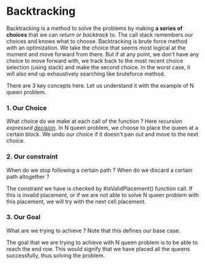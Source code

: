 # Backtracking

Backtracking is a method to solve the problems by making **a series of choices** that we can *return or backtrack* to.
The call stack remembers our choices and knows what to choose.
Backtracking is brute force method with an optimization. We take the choice that seems most logical at the moment and move forward from there.
But if at any point, we don't have any choice to move forward with, we track back to the most recent choice selection (using stack) and make the second choice.
In the worst case, it will also end up exhaustively searching like bruteforce method.

There are 3 key concepts here. Let us understand it with the example of N queen problem.

### 1. Our Choice

What choice do we make at each call of the function ?
Here *recursion expressed <u>decision</u>*.
In N queen problem, we choose to place the queen at a certain block. We undo our choice if it doesn't pan out and move to the next choice.

### 2. Our constraint

When do we stop following a certain path ?
When do we discard a certain path altogether ?

The constraint we have is checked by #isValidPlacement() function call.
If this is invalid placement, or if we are not able to solve N queen problem with this placement, we will try with the next cell placement.

### 3. Our Goal

What are we trying to achieve ?
Note that this defines our base case.

The goal that we are trying to achieve with N queen problem is to be able to reach the end row. This would signify that we have placed all the queens successfully, thus solving the problem.
